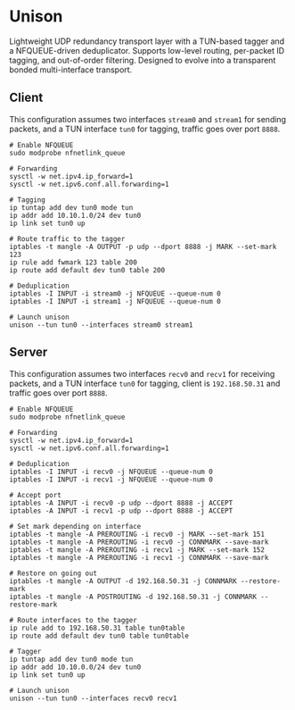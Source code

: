 # Unison

Lightweight UDP redundancy transport layer with a TUN-based tagger and a NFQUEUE-driven deduplicator. Supports low-level routing, per-packet ID tagging, and out-of-order filtering. Designed to evolve into a transparent bonded multi-interface transport.

## Client

This configuration assumes two interfaces `stream0` and `stream1` for sending packets, and a TUN interface `tun0` for tagging, traffic goes over port `8888`.

```
# Enable NFQUEUE
sudo modprobe nfnetlink_queue

# Forwarding
sysctl -w net.ipv4.ip_forward=1
sysctl -w net.ipv6.conf.all.forwarding=1

# Tagging
ip tuntap add dev tun0 mode tun
ip addr add 10.10.1.0/24 dev tun0
ip link set tun0 up

# Route traffic to the tagger
iptables -t mangle -A OUTPUT -p udp --dport 8888 -j MARK --set-mark 123
ip rule add fwmark 123 table 200
ip route add default dev tun0 table 200

# Deduplication
iptables -I INPUT -i stream0 -j NFQUEUE --queue-num 0
iptables -I INPUT -i stream1 -j NFQUEUE --queue-num 0

# Launch unison
unison --tun tun0 --interfaces stream0 stream1
```

## Server

This configuration assumes two interfaces `recv0` and `recv1` for receiving packets, and a TUN interface `tun0` for tagging, client is `192.168.50.31` and traffic goes over port `8888`.

```
# Enable NFQUEUE
sudo modprobe nfnetlink_queue

# Forwarding
sysctl -w net.ipv4.ip_forward=1
sysctl -w net.ipv6.conf.all.forwarding=1

# Deduplication
iptables -I INPUT -i recv0 -j NFQUEUE --queue-num 0
iptables -I INPUT -i recv1 -j NFQUEUE --queue-num 0

# Accept port
iptables -A INPUT -i recv0 -p udp --dport 8888 -j ACCEPT
iptables -A INPUT -i recv1 -p udp --dport 8888 -j ACCEPT

# Set mark depending on interface
iptables -t mangle -A PREROUTING -i recv0 -j MARK --set-mark 151
iptables -t mangle -A PREROUTING -i recv0 -j CONNMARK --save-mark
iptables -t mangle -A PREROUTING -i recv1 -j MARK --set-mark 152
iptables -t mangle -A PREROUTING -i recv1 -j CONNMARK --save-mark

# Restore on going out
iptables -t mangle -A OUTPUT -d 192.168.50.31 -j CONNMARK --restore-mark
iptables -t mangle -A POSTROUTING -d 192.168.50.31 -j CONNMARK --restore-mark

# Route interfaces to the tagger
ip rule add to 192.168.50.31 table tun0table
ip route add default dev tun0 table tun0table

# Tagger
ip tuntap add dev tun0 mode tun
ip addr add 10.10.0.0/24 dev tun0
ip link set tun0 up

# Launch unison
unison --tun tun0 --interfaces recv0 recv1
```
